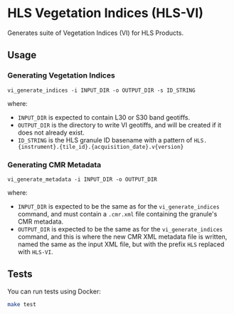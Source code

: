 # HLS Vegetation Indices (HLS-VI)

Generates suite of Vegetation Indices (VI) for HLS Products.

## Usage

### Generating Vegetation Indices

```plain
vi_generate_indices -i INPUT_DIR -o OUTPUT_DIR -s ID_STRING
```

where:

- `INPUT_DIR` is expected to contain L30 or S30 band geotiffs.
- `OUTPUT_DIR` is the directory to write VI geotiffs, and will be created if it does
  not already exist.
- `ID_STRING` is the HLS granule ID basename with a pattern of
  `HLS.{instrument}.{tile_id}.{acquisition_date}.v{version}`

### Generating CMR Metadata

```plain
vi_generate_metadata -i INPUT_DIR -o OUTPUT_DIR
```

where:

- `INPUT_DIR` is expected to be the same as for the `vi_generate_indices`
  command, and must contain a `.cmr.xml` file containing the granule's CMR
  metadata.
- `OUTPUT_DIR` is expected to be the same as for the `vi_generate_indices`
  command, and this is where the new CMR XML metadata file is written, named the
  same as the input XML file, but with the prefix `HLS` replaced with `HLS-VI`.

## Tests

You can run tests using Docker:

```bash
make test
```
